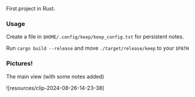 First project in Rust.

### Usage
Create a file in `$HOME/.config/keep/keep_config.txt` for persistent notes.

Run `cargo build --release` and move `./target/release/keep` to your `$PATH`

### Pictures!
The main view (with some notes added)

![resources/clip-2024-08-26-14-23-38]
